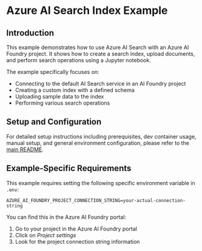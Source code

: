 # Azure AI Search Index Example

## Introduction
This example demonstrates how to use Azure AI Search with an Azure AI Foundry project. It shows how to create a search index, upload documents, and perform search operations using a Jupyter notebook.

The example specifically focuses on:
- Connecting to the default AI Search service in an AI Foundry project
- Creating a custom index with a defined schema
- Uploading sample data to the index
- Performing various search operations

## Setup and Configuration
For detailed setup instructions including prerequisites, dev container usage, manual setup, and general environment configuration, please refer to the [main README](../README.md#%EF%B8%8F-setup-guide).

## Example-Specific Requirements
This example requires setting the following specific environment variable in `.env`:
```
AZURE_AI_FOUNDRY_PROJECT_CONNECTION_STRING=your-actual-connection-string
```

You can find this in the Azure AI Foundry portal:
1. Go to your project in the Azure AI Foundry portal
2. Click on *Project settings*
3. Look for the project connection string information